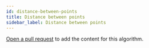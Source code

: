 ```yaml
---
id: distance-between-points
title: Distance between points
sidebar_label: Distance between points
---
```


[Open a pull request](https://github.com/AllAlgorithms/algorithms/tree/master/docs/distance-between-points.md) to add the content for this algorithm.